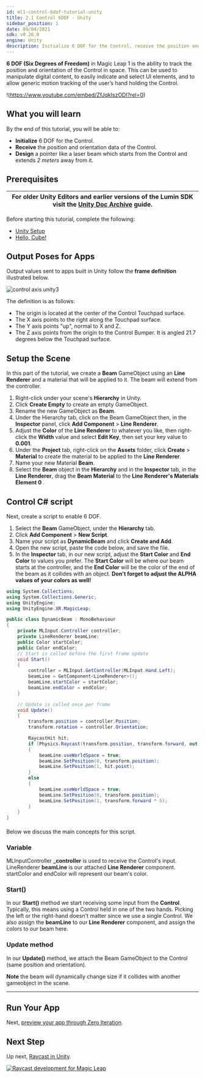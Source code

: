 ```yaml
---
id: ml1-control-6dof-tutorial-unity
title: 2.1 Control 6DOF - Unity
sidebar_position: 1
date: 09/04/2021
sdk: v0.26.0
engine: Unity
description: Initialize 6 DOF for the Control, receive the position and orientation data of the Control and design a pointer like a laser beam which starts from the Control and extends 2 meters away from it.
---
```


**6 DOF (Six Degrees of Freedom)** in Magic Leap 1 is the ability to track the position and orientation of the Control in space. This can be used to manipulate digital content, to easily indicate and select UI elements, and to allow generic motion tracking of the user’s hand holding the Control.

!(https://www.youtube.com/embed/ZfJqkIszODI?rel=0)

## What you will learn

By the end of this tutorial, you will be able to:

- **Initialize** 6 DOF for the Control.
- **Receive** the position and orientation data of the Control.
- **Design** a pointer like a laser beam which starts from the Control and extends *2 meters* away from it.

## Prerequisites

| For older Unity Editors and earlier versions of the Lumin SDK visit the [Unity Doc Archive](unity-doc-archive) guide.   |
| ---------- |

Before starting this tutorial, complete the following:
- [Unity Setup](get-started-developing-in-unity)
- [Hello, Cube!](gsg-create-your-first-unity-app)

## Output Poses for Apps

Output values sent to apps built in Unity follow the **frame definition** illustrated below. 

![control axis unity3](https://github.com/FaustianDeal/MLController6DOF/blob/main/Images/control_axis_unity3.png)

The definition is as follows:

- The origin is located at the center of the Control Touchpad surface.
- The X axis points to the right along the Touchpad surface.
- The Y axis points "up", normal to X and Z.
- The Z axis points from the origin to the Control Bumper. It is angled 21.7 degrees below the Touchpad surface.


## Setup the Scene

In this part of the tutorial, we create a **Beam** GameObject using an **Line Renderer** and a material that will be applied to it. The beam will extend from the controller.

1. Right-click under your scene's **Hierarchy** in Unity.
2. Click **Create Empty** to create an empty GameObject.
3. Rename the new GameObject as __Beam__.
4. Under the Hierarchy tab, click on the Beam GameObject then, in the **Inspector** panel, click **Add Component** > **Line Renderer**.
5. Adjust the **Color** of the **Line Renderer** to whatever you like, then right-click the **Width** value and select **Edit Key**, then set your key value to  **0.001**.
6. Under the **Project** tab, right-click on the **Assets** folder, click **Create** > **Material** to create the material to be applied to the **Line Renderer**.
7. Name your new Material **Beam**.
8. Select the **Beam** object in the **Hierarchy** and in the **Inspector** tab, in the **Line Renderer**, drag the **Beam Material** to the **Line Renderer's Materials Element 0** .

## Control C# script

Next, create a script to enable 6 DOF.  

1. Select the **Beam** GameObject, under the **Hierarchy** tab.
2. Click **Add Component** > **New Script**. 
3. Name your script as **DynamicBeam** and click **Create and Add**.
4. Open the new script, paste the code below, and save the file.
5. In the **Inspector** tab, in our new script, adjust the **Start Color** and **End Color** to values you prefer. The **Start Color** will be where our beam starts at the controller, and the **End Color** will be the color of the end of the beam as it collides with an object. **Don't forget to adjust the ALPHA values of your colors as well!**

```C#
using System.Collections;
using System.Collections.Generic;
using UnityEngine;
using UnityEngine.XR.MagicLeap;

public class DynamicBeam : MonoBehaviour
{
    private MLInput.Controller controller;
    private LineRenderer beamLine;
    public Color startColor;
    public Color endColor;
    // Start is called before the first frame update
    void Start()
    {
        controller = MLInput.GetController(MLInput.Hand.Left);
        beamLine = GetComponent<LineRenderer>();
        beamLine.startColor = startColor;
        beamLine.endColor = endColor;
    }

    // Update is called once per frame
    void Update()
    {
        transform.position = controller.Position;
        transform.rotation = controller.Orientation;

        RaycastHit hit;
        if (Physics.Raycast(transform.position, transform.forward, out hit))
        {
            beamLine.useWorldSpace = true;
            beamLine.SetPosition(0, transform.position);
            beamLine.SetPosition(1, hit.point);
        }
        else
        {
            beamLine.useWorldSpace = true;
            beamLine.SetPosition(0, transform.position);
            beamLine.SetPosition(1, transform.forward * 5);
        }
    }
}
```
####

Below we discuss the main concepts for this script.

### Variable

MLInputController **\_controller** is used to receive the Control's input.
LineRenderer **beamLine** is our attached **Line Renderer** component.
startColor and endColor will represent our beam's color.

### Start()

In our **Start()** method we start receiving some input from the **Control**. Typically, this means using a Control held in one of the two hands. Picking the left or the right-hand doesn't matter since we use a single Control. We also assign the **beamLine** to our **Line Renderer** component, and assign the colors to our beam here.

### Update method

In our **Update()** method, we attach the Beam GameObject to the Control (same position and orientation). 

**Note** the beam will dynamically change size if it collides with another gameobject in the scene.

---

## Run Your App

Next, [preview your app through Zero Iteration](sdk-play-mode-in-unity-with-ml-remote). 

## Next Step

Up next, [Raycast in Unity](raycast-in-unity).

[![Raycast development for Magic Leap](/legacy/kn6zp1o9zgwh/gWuwDrKs1iIuE54kMTLqX/b381db53128462f91fbc34bed244f82f/raycast_development_for_magic_leap.png)](raycast-in-unity)